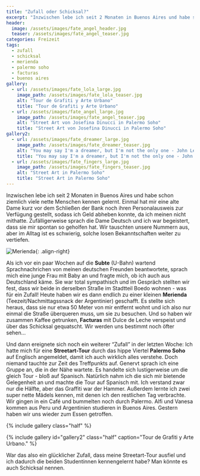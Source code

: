 ```yaml
---
title: "Zufall oder Schicksal?"
excerpt: "Inzwischen lebe ich seit 2 Monaten in Buenos Aires und habe schon ziemlich viele nette Menschen in lustigen Situationen kennen gelernt. Ob das wohl Zufall oder das Schicksal ist?"
header:
  image: /assets/images/fate_angel_header.jpg
  teaser: /assets/images/fate_angel_teaser.jpg
categories: Freizeit
tags:
  - zufall
  - schicksal
  - merienda
  - palermo soho
  - facturas
  - buenos aires
gallery:
  - url: /assets/images/fate_lola_large.jpg
    image_path: /assets/images/fate_lola_teaser.jpg
    alt: "Tour de Grafiti y Arte Urbano"
    title: "Tour de Grafiti y Arte Urbano"
  - url: /assets/images/fate_angel_large.jpg
    image_path: /assets/images/fate_angel_teaser.jpg
    alt: "Street Art von Josefina Dinucci in Palermo Soho"
    title: "Street Art von Josefina Dinucci in Palermo Soho"
gallery2:
  - url: /assets/images/fate_dreamer_large.jpg
    image_path: /assets/images/fate_dreamer_teaser.jpg
    alt: "You may say I'm a dreamer, but I'm not the only one - John Lennon"
    title: "You may say I'm a dreamer, but I'm not the only one - John Lennon"
  - url: /assets/images/fate_fingers_large.jpg
    image_path: /assets/images/fate_fingers_teaser.jpg
    alt: "Street Art in Palermo Soho"
    title: "Street Art in Palermo Soho"
---
```


Inzwischen lebe ich seit 2 Monaten in Buenos Aires und habe schon ziemlich viele nette Menschen kennen gelernt. Einmal hat mir eine alte Dame kurz vor dem Schließen der Bank noch ihren Personalausweis zur Verfügung gestellt, sodass ich Geld abheben konnte, da ich meinen nicht mithatte. Zufälligerweise sprach die Dame Deutsch und ich war begeistert, dass sie mir spontan so geholfen hat. Wir tauschten unsere Nummern aus, aber im Alltag ist es schwierig, solche losen Bekanntschaften weiter zu vertiefen. 

![Merienda]({{"/assets/images/fate_merienda_small.jpg"}}){: .align-right}

Als ich vor ein paar Wochen auf die **Subte** (U-Bahn) wartend Sprachnachrichen von meinen deutschen Freunden beantwortete, sprach mich eine junge Frau mit Baby an und fragte mich, ob ich auch aus Deutschland käme. Sie war total sympathisch und im Gespräch stellten wir fest, dass wir beide in derselben Straße im Stadtteil Boedo wohnen - was für ein Zufall!
Heute haben wir es dann endlich zu einer kleinen **Merienda** (Teezeit/Nachmittagssnack der Argentinier) geschafft. Es stellte sich heraus, dass sie nur etwa 50 Meter von mir entfernt wohnt und ich also nur einmal die Straße überqueren muss, um sie zu besuchen. Und so haben wir zusammen Kaffee getrunken, **Facturas** mit Dulce de Leche verspeist und über das Schicksal gequatscht. Wir werden uns bestimmt noch öfter sehen...

Und dann ereignete sich noch ein weiterer “Zufall” in der letzten Woche: Ich hatte mich für eine **Streetart-Tour** durch das hippe Viertel **Palermo Soho** auf Englisch angemeldet, damit ich auch wirklich alles verstehe. Doch niemand tauchte zur Zeit des Treffpunkts auf. Genervt sprach ich eine Gruppe an, die in der Nähe wartete. Es handelte sich lustigerweise um die gleich Tour - bloß auf Spanisch. Natürlich nahm ich die sich mir bietende Gelegenheit an und machte die Tour auf Spanisch mit. Ich verstand zwar nur die Hälfte, aber das Graffiti war der Hammer.
Außerdem lernte ich zwei super nette Mädels kennen, mit denen ich den restlichen Tag verbrachte. Wir gingen in ein Café und bummelten noch durch Palermo. Alfi und Vanesa kommen aus Peru und Argentinien studieren in Buenos Aires. Gestern haben wir uns wieder zum Essen getroffen. 

{% include gallery class="half" %}

{% include gallery id="gallery2" class="half" caption="Tour de Grafiti y Arte Urbano." %}

War das also ein glücklicher Zufall, dass meine Streetart-Tour ausfiel und ich dadurch die beiden Studentinnen kennengelernt habe? Man könnte es auch Schicksal nennen.

